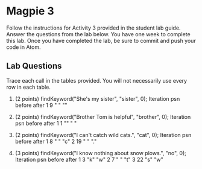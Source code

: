 # Magpie 3

Follow the instructions for Activity 3 provided in the student lab guide. Answer the questions from the lab below. You have one week to complete this lab. Once you have completed the lab, be sure to commit and push your code in Atom.

## Lab Questions
Trace each call in the tables provided. You will not necessarily use every row in each table.

1. (2 points) findKeyword("She's my sister", "sister", 0);
Iteration    psn    before    after
1             9       " "       ""

2. (2 points) findKeyword("Brother Tom is helpful", "brother", 0);
Iteration    psn    before    after
1             1       ""        " "

3. (2 points) findKeyword("I can't catch wild cats.", "cat", 0);
Iteration    psn    before    after
1             8       " "       "c"
2             19      " "       "."

4. (3 points) findKeyword("I know nothing about snow plows.", "no", 0);
Iteration    psn    before    after
1             3       "k"       "w"
2             7       " "       "t"
3             22      "s"       "w"
